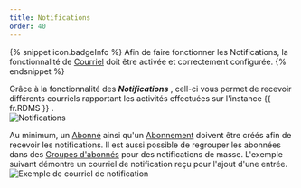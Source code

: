 ```yaml
---
title: Notifications
order: 40
---
```

{% snippet icon.badgeInfo %} 
Afin de faire fonctionner les Notifications, la fonctionnalité de [Courriel](/fr/server/web-interface/administration/configuration/server-settings/general/email/) doit être activée et correctement configurée. 
{% endsnippet %}
 
Grâce à la fonctionnalité des ***Notifications*** , cell-ci vous permet de recevoir différents courriels rapportant les activités effectuées sur l'instance {{ fr.RDMS }} .  
![Notifications](/img/fr/server/ServerOp8144.png)  

Au minimum, un [Abonné](/fr/server/web-interface/administration/security-management/notifications/subscribers/) ainsi qu'un [Abonnement](/fr/server/web-interface/administration/security-management/notifications/subscriptions/) doivent être créés afin de recevoir les notifications. Il est aussi possible de regrouper les abonnées dans des [Groupes d'abonnés](/fr/server/web-interface/administration/security-management/notifications/subscriber-groups/) pour des notifications de masse. 
L'exemple suivant démontre un courriel de notification reçu pour l'ajout d'une entrée.  
![Exemple de courriel de notification](/img/fr/server/ServerOp8150.png)  

